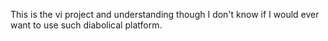This is the vi project and understanding though I don't know if I would ever want to use such diabolical platform.
